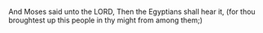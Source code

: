 And Moses said unto the LORD, Then the Egyptians shall hear it, (for thou broughtest up this people in thy might from among them;)
